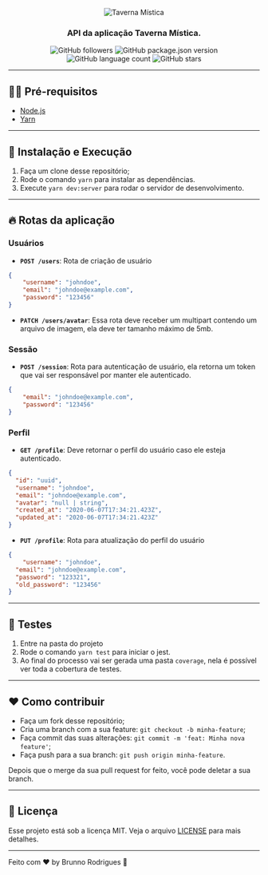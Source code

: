 <p align="center">
  <img alt="Taverna Mística" src="https://i.imgur.com/cLBhMLb.png)" />
</p>

<h3 align="center">
  API da aplicação Taverna Mística.
</h3>

<p align="center">
  <img alt="GitHub followers" src="https://img.shields.io/github/followers/bmonte?color=black&label=bmonte&style=flat-square">

  <img alt="GitHub package.json version" src="https://img.shields.io/github/package-json/v/bmonte/Taverna-Mistica?color=black&style=flat-square">

  <img alt="GitHub language count" src="https://img.shields.io/github/languages/count/bmonte/Taverna-Mistica?color=black&style=flat-square">

  <img alt="GitHub stars" src="https://img.shields.io/github/stars/bmonte/Taverna-Mistica?style=social">
</p>

---

## ✋🏻 Pré-requisitos

- [Node.js](https://nodejs.org/en/)
- [Yarn](https://yarnpkg.com/pt-BR/docs/install)

---

## 🚀 Instalação e Execução
1. Faça um clone desse repositório;
2. Rode o comando `yarn` para instalar as dependências.
3. Execute `yarn dev:server` para rodar o servidor de desenvolvimento.

---

## 🔥 Rotas da aplicação

### Usuários
- **`POST /users`**: Rota de criação de usuário
```json
{
	"username": "johndoe",
	"email": "johndoe@example.com",
	"password": "123456"
}
```
- **`PATCH /users/avatar`**: Essa rota deve receber um multipart contendo um arquivo de imagem, ela deve ter tamanho máximo de 5mb.

### Sessão
- **`POST /session`**: Rota para autenticação de usuário, ela retorna um token que vai ser responsável por manter ele autenticado.
```json
{
	"email": "johndoe@example.com",
	"password": "123456"
}
```

### Perfil
- **`GET /profile`**: Deve retornar o perfil do usuário caso ele esteja autenticado.
```json
{
  "id": "uuid",
  "username": "johndoe",
  "email": "johndoe@example.com",
  "avatar": "null | string",
  "created_at": "2020-06-07T17:34:21.423Z",
  "updated_at": "2020-06-07T17:34:21.423Z"
}
```
- **`PUT /profile`**: Rota para atualização do perfil do usuário
```json
{
	"username": "johndoe",
  "email": "johndoe@example.com",
  "password": "123321",
  "old_password": "123456"
}
```

---

## 🧪 Testes

1. Entre na pasta do projeto
2. Rode o comando `yarn test` para iniciar o jest.
3. Ao final do processo vai ser gerada uma pasta `coverage`, nela é possível ver toda a cobertura de testes.

---

## ❤️ Como contribuir

- Faça um fork desse repositório;
- Cria uma branch com a sua feature: `git checkout -b minha-feature`;
- Faça commit das suas alterações: `git commit -m 'feat: Minha nova feature'`;
- Faça push para a sua branch: `git push origin minha-feature`.

Depois que o merge da sua pull request for feito, você pode deletar a sua branch.

---

## 📝 Licença

Esse projeto está sob a licença MIT. Veja o arquivo [LICENSE](LICENSE.md) para mais detalhes.

---

Feito com ❤️ by Brunno Rodrigues 👋
